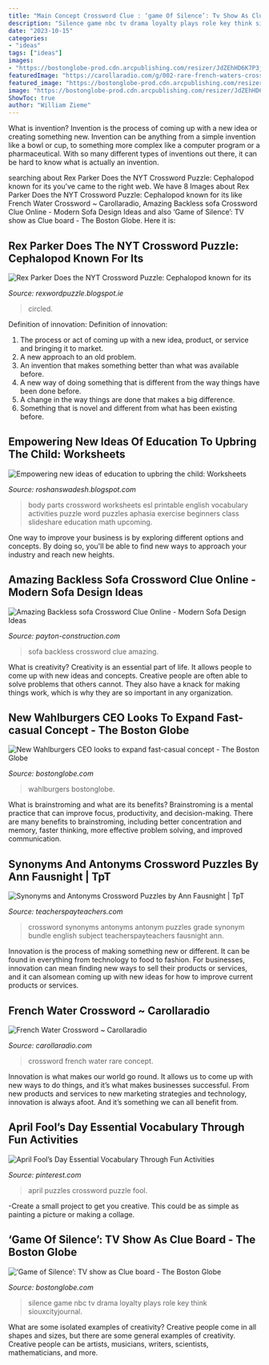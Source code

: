```yaml
---
title: "Main Concept Crossword Clue : ‘game Of Silence’: Tv Show As Clue Board"
description: "Silence game nbc tv drama loyalty plays role key think siouxcityjournal"
date: "2023-10-15"
categories:
- "ideas"
tags: ["ideas"]
images:
- "https://bostonglobe-prod.cdn.arcpublishing.com/resizer/JdZEhHD6K7P3jBimpq4vOoI_7JM=/506x0/cloudfront-us-east-1.images.arcpublishing.com/bostonglobe/2JBCMHDRIB6ATX5UYXKQMP3MMI.JPG"
featuredImage: "https://carollaradio.com/g/002-rare-french-waters-crossword-concept-1920_1685.jpg"
featured_image: "https://bostonglobe-prod.cdn.arcpublishing.com/resizer/JdZEhHD6K7P3jBimpq4vOoI_7JM=/506x0/cloudfront-us-east-1.images.arcpublishing.com/bostonglobe/2JBCMHDRIB6ATX5UYXKQMP3MMI.JPG"
image: "https://bostonglobe-prod.cdn.arcpublishing.com/resizer/JdZEhHD6K7P3jBimpq4vOoI_7JM=/506x0/cloudfront-us-east-1.images.arcpublishing.com/bostonglobe/2JBCMHDRIB6ATX5UYXKQMP3MMI.JPG"
ShowToc: true
author: "William Zieme"
---
```



What is invention?
Invention is the process of coming up with a new idea or creating something new. Invention can be anything from a simple invention like a bowl or cup, to something more complex like a computer program or a pharmaceutical. With so many different types of inventions out there, it can be hard to know what is actually an invention.

	

		
searching about Rex Parker Does the NYT Crossword Puzzle: Cephalopod known for its you've came to the right web. We have 8 Images about Rex Parker Does the NYT Crossword Puzzle: Cephalopod known for its like French Water Crossword ~ Carollaradio, Amazing Backless sofa Crossword Clue Online - Modern Sofa Design Ideas and also ‘Game of Silence’: TV show as Clue board - The Boston Globe. Here it is:
		
    
## Rex Parker Does The NYT Crossword Puzzle: Cephalopod Known For Its

<img loading=lazy src="http://2.bp.blogspot.com/-Xi3CUfVlTio/Tcn_UDca2uI/AAAAAAAAJhI/1yRJ7M4YxDU/s1600/May11.jpg" onerror="this.onerror=null;this.src='https://tse1.mm.bing.net/th?id=OIP.2vT2r1hZvQO3571egZukBgHaHy&amp;pid=15.1';" alt="Rex Parker Does the NYT Crossword Puzzle: Cephalopod known for its">

_Source: rexwordpuzzle.blogspot.ie_

>circled. 

	

Definition of innovation:
Definition of innovation: 
1. The process or act of coming up with a new idea, product, or service and bringing it to market.
2. A new approach to an old problem. 
3. An invention that makes something better than what was available before.
4. A new way of doing something that is different from the way things have been done before.
5. A change in the way things are done that makes a big difference. 
6. Something that is novel and different from what has been existing before. 

    
## Empowering New Ideas Of Education To Upbring The Child: Worksheets

<img loading=lazy src="http://4.bp.blogspot.com/_Tnv67dgO5wY/S_lLzScXOnI/AAAAAAAAAE8/V5JJsCRUoxk/s1600/Body+Parts+Crossword.jpg" onerror="this.onerror=null;this.src='https://tse2.mm.bing.net/th?id=OIP.SSh59LyRaosu0so8TwW-oQHaI8&amp;pid=15.1';" alt="Empowering new ideas of education to upbring the child: Worksheets">

_Source: roshanswadesh.blogspot.com_

>body parts crossword worksheets esl printable english vocabulary activities puzzle word puzzles aphasia exercise beginners class slideshare education math upcoming. 

	

One way to improve your business is by exploring different options and concepts. By doing so, you'll be able to find new ways to approach your industry and reach new heights.

    
## Amazing Backless Sofa Crossword Clue Online - Modern Sofa Design Ideas

<img loading=lazy src="http://payton-construction.com/wp-content/uploads/2018/03/excellent-backless-sofa-crossword-clue-plan-amazing-backless-sofa-crossword-clue-online.jpg" onerror="this.onerror=null;this.src='https://tse4.mm.bing.net/th?id=OIP.zS5AeOFBoMBFeyB5kWCg_gHaHa&amp;pid=15.1';" alt="Amazing Backless sofa Crossword Clue Online - Modern Sofa Design Ideas">

_Source: payton-construction.com_

>sofa backless crossword clue amazing. 

	

What is creativity?
Creativity is an essential part of life. It allows people to come up with new ideas and concepts. Creative people are often able to solve problems that others cannot. They also have a knack for making things work, which is why they are so important in any organization.

    
## New Wahlburgers CEO Looks To Expand Fast-casual Concept - The Boston Globe

<img loading=lazy src="https://bostonglobe-prod.cdn.arcpublishing.com/resizer/JdZEhHD6K7P3jBimpq4vOoI_7JM=/506x0/cloudfront-us-east-1.images.arcpublishing.com/bostonglobe/2JBCMHDRIB6ATX5UYXKQMP3MMI.JPG" onerror="this.onerror=null;this.src='https://tse2.mm.bing.net/th?id=OIP.kndMGN6O3U3EbfiX4CQjfQHaJ0&amp;pid=15.1';" alt="New Wahlburgers CEO looks to expand fast-casual concept - The Boston Globe">

_Source: bostonglobe.com_

>wahlburgers bostonglobe. 

	

What is brainstroming and what are its benefits?
Brainstroming is a mental practice that can improve focus, productivity, and decision-making. There are many benefits to brainstroming, including better concentration and memory, faster thinking, more effective problem solving, and improved communication.

    
## Synonyms And Antonyms Crossword Puzzles By Ann Fausnight | TpT

<img loading=lazy src="https://ecdn.teacherspayteachers.com/thumbitem/Synonym-Crossword-Puzzles-3027135-1501145316/original-3027135-4.jpg" onerror="this.onerror=null;this.src='https://tse3.mm.bing.net/th?id=OIP.lluUZGS8FPKTTl6PKBVhmAAAAA&amp;pid=15.1';" alt="Synonyms and Antonyms Crossword Puzzles by Ann Fausnight | TpT">

_Source: teacherspayteachers.com_

>crossword synonyms antonyms antonym puzzles grade synonym bundle english subject teacherspayteachers fausnight ann. 

	

Innovation is the process of making something new or different. It can be found in everything from technology to food to fashion. For businesses, innovation can mean finding new ways to sell their products or services, and it can alsomean coming up with new ideas for how to improve current products or services.

    
## French Water Crossword ~ Carollaradio

<img loading=lazy src="https://carollaradio.com/g/002-rare-french-waters-crossword-concept-1920_1685.jpg" onerror="this.onerror=null;this.src='https://tse3.mm.bing.net/th?id=OIP.VUyZxamtr91vLoHlmRtqKQHaGf&amp;pid=15.1';" alt="French Water Crossword ~ Carollaradio">

_Source: carollaradio.com_

>crossword french water rare concept. 

	

Innovation is what makes our world go round. It allows us to come up with new ways to do things, and it’s what makes businesses successful. From new products and services to new marketing strategies and technology, innovation is always afoot. And it’s something we can all benefit from.

    
## April Fool’s Day Essential Vocabulary Through Fun Activities

<img loading=lazy src="https://i.pinimg.com/originals/09/2a/66/092a66e4152a8656388e25979afa9064.jpg" onerror="this.onerror=null;this.src='https://tse2.mm.bing.net/th?id=OIP.2X1KfqJdQLu6ksCWT5o4WwAAAA&amp;pid=15.1';" alt="April Fool’s Day Essential Vocabulary Through Fun Activities">

_Source: pinterest.com_

>april puzzles crossword puzzle fool. 

	

-Create a small project to get you creative. This could be as simple as painting a picture or making a collage. 

    
## ‘Game Of Silence’: TV Show As Clue Board - The Boston Globe

<img loading=lazy src="https://bostonglobe-prod.cdn.arcpublishing.com/resizer/1kVnyG4nqDlzITMFVoEiSdlWwvA=/506x0/arc-anglerfish-arc2-prod-bostonglobe.s3.amazonaws.com/public/QKH5UJH46EI6LN4OANTNT47F6U.jpg" onerror="this.onerror=null;this.src='https://tse1.mm.bing.net/th?id=OIP.bPtDxh1AQyi8lOghTe6kmwHaFU&amp;pid=15.1';" alt="‘Game of Silence’: TV show as Clue board - The Boston Globe">

_Source: bostonglobe.com_

>silence game nbc tv drama loyalty plays role key think siouxcityjournal. 

	

What are some isolated examples of creativity?
Creative people come in all shapes and sizes, but there are some general examples of creativity. Creative people can be artists, musicians, writers, scientists, mathematicians, and more.

